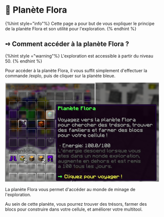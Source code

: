 # 🌳 Planète Flora

  {%hint style="info"%}
  Cette page a pour but de vous expliquer le principe de la planète Flora et son utilité pour l'exploration.
  {% endhint %}

  ## **➺** Comment accéder à la planète Flora ?

  {%hint style ="warning"%}
  L'exploration est accessible à partir du niveau 50.
  {% endhint %}

  Pour accéder à la planète Flora, il vous suffit simplement d'effectuer la commande /explo, puis de cliquer sur la planète bleue.

![](../ressources/exploration/planete_flora.png)

La planète Flora vous permet d'accéder au monde de minage de l'exploration.

Au sein de cette planète, vous pourrez trouver des trésors, farmer des blocs pour construire dans votre cellule, et améliorer votre multitool.
